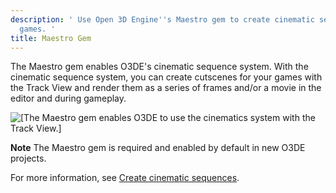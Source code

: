 ```yaml
---
description: ' Use Open 3D Engine''s Maestro gem to create cinematic sequences for your
  games. '
title: Maestro Gem
---
```


The Maestro gem enables O3DE's cinematic sequence system\. With the cinematic sequence system, you can create cutscenes for your games with the Track View and render them as a series of frames and/or a movie in the editor and during gameplay\.

![\[The Maestro gem enables O3DE to use the cinematics system with the Track View.\]](/images/user-guide/gems/gem-system-gem-maestro.png)

**Note**
The Maestro gem is required and enabled by default in new O3DE projects\.

For more information, see [Create cinematic sequences](/docs/user-guide/features/visualization/cinematics/intro.md)\.